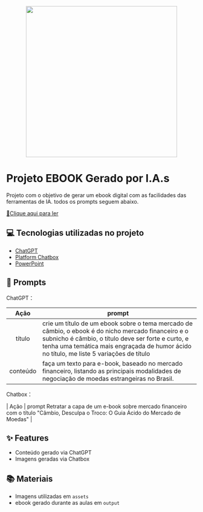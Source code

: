 <p align="center">
<img 
    src="./assets/cover.png"
    width="400"  
/>
</p>

# Projeto EBOOK Gerado por I.A.s


Projeto com o objetivo de gerar um ebook digital com as facilidades das ferramentas de IA. todos os prompts
seguem abaixo.

<a href="https://github.com/felipeAguiarCode/prompts-recipe-to-create-a-ebook/blob/main/output/ebook%20-%20css%20jedi%20output.pdf" title="View PDF now"> 📕Clique aqui para ler</a>

## 💻 Tecnologias utilizadas no projeto

- [ChatGPT](https://chat.openai.com/) 
- [Platform Chatbox](https://app.chatboxapp.ai/my/main)
- [PowerPoint](https://www.microsoft.com/en/microsoft-365/powerpoint)

## 🧠 Prompts


ChatGPT：

|   Ação   | prompt                                                                                                                                                                                                                                                                         |
| :------: | ------------------------------------------------------------------------------------------------------------------------------------------------------------------------------------------------------------------------------------------------------------------------------ |
|  título  | crie um título de um ebook sobre o tema mercado de câmbio, o ebook é do nicho mercado financeiro e o subnicho é câmbio, o título deve ser forte e curto, e tenha uma temática mais engraçada de humor ácido no título, me liste 5 variações de título                                                       |
| conteúdo | faça um texto para e-book, baseado no mercado financeiro, listando as principais modalidades de negociação de moedas estrangeiras no Brasil.  |


Chatbox：

|  Ação  | prompt Retratar a capa de um e-book sobre mercado financeiro com o título "Câmbio, Desculpa o Troco: O Guia Ácido do Mercado de Moedas"               |


## ✨ Features

- Conteúdo gerado via ChatGPT
- Imagens geradas via Chatbox

## 📚 Materiais

- Imagens utilizadas em `assets`
- ebook gerado durante as aulas em `output`

